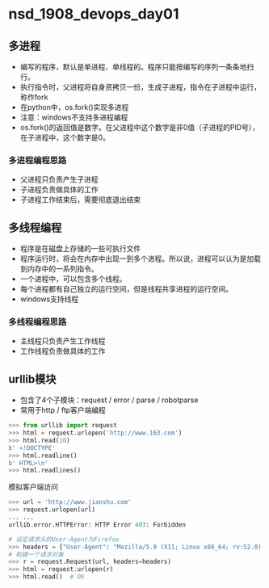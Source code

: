 # nsd_1908_devops_day01

## 多进程

- 编写的程序，默认是单进程、单线程的。程序只能按编写的序列一条条地扫行。
- 执行指令时，父进程将自身资拷贝一份，生成子进程，指令在子进程中运行，称作fork
- 在python中，os.fork()实现多进程
- 注意：windows不支持多进程编程
- os.fork()的返回值是数字。在父进程中这个数字是非0值（子进程的PID号），在子进程中，这个数字是0。

### 多进程编程思路

- 父进程只负责产生子进程
- 子进程负责做具体的工作
- 子进程工作结束后，需要彻底退出结束

## 多线程编程

- 程序是在磁盘上存储的一些可执行文件
- 程序运行时，将会在内存中出现一到多个进程。所以说，进程可以认为是加载到内存中的一系列指令。
- 一个进程中，可以包含多个线程。
- 每个进程都有自己独立的运行空间，但是线程共享进程的运行空间。
- windows支持线程

### 多线程编程思路

- 主线程只负责产生工作线程
- 工作线程负责做具体的工作

## urllib模块

- 包含了4个子模块：request / error / parse / robotparse
- 常用于http / ftp客户端编程

```python
>>> from urllib import request
>>> html = request.urlopen('http://www.163.com')
>>> html.read(10)
b' <!DOCTYPE'
>>> html.readline()
b' HTML>\n'
>>> html.readlines()
```

模拟客户端访问

```python
>>> url = 'http://www.jianshu.com'
>>> request.urlopen(url)
... ...
urllib.error.HTTPError: HTTP Error 403: Forbidden

# 设定请求头的User-Agent为Firefox
>>> headers = {"User-Agent": "Mozilla/5.0 (X11; Linux x86_64; rv:52.0) Gecko/20100101 Firefox/52.0"}
# 构建一个请求对象
>>> r = request.Request(url, headers=headers)
>>> html = request.urlopen(r)
>>> html.read()  # OK
```







